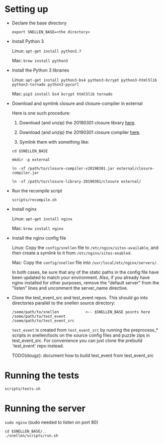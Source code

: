 # Setting up

- Declare the base directory

    `export SNELLEN_BASE=<the directory>`

 - Install Python 3

    Linux: `apt-get install python3.7`

    Mac: `brew install python3`

- Install the Python 3 libraries

    Linux: `apt-get install python3-bs4 python3-bcrypt python3-html5lib python3-tornado python3-pycurl`

    Mac: `pip3 install bs4 bcrypt html5lib tornado`

- Download and symlink closure and closure-compiler in external

    Here is one such procedure:

    1. Download (and unzip) the 20190301 closure library
    [here](https://github.com/google/closure-library/archive/v20190301.zip).

    2. Download (and unzip) the 20190301 closure compiler
    [here](https://dl.google.com/closure-compiler/compiler-20190301.zip).

    3. Symlink them with something like:

    `cd $SNELLEN_BASE`

    `mkdir -p external`

    `ln -sf /path/to/closure-compiler-v20190301.jar external/closure-compiler.jar`

    `ln -sf /path/to/closure-library-20190301/closure external/`

- Run the recompile script

    `scripts/recompile.sh`

- Install nginx

    Linux: `apt-get install nginx`

    Mac: `brew install nginx`

- Install the nginx config file

    Linux: Copy the `config/snellen` file to `/etc/nginx/sites-available`, and then create a symlink
    to it from `/etc/nginx/sites-enabled`.

    Mac: Copy the `config/snellen` file into `/usr/local/etc/nginx/servers/`.

    In both cases, be sure that any of the static paths in the config file have been updated to
    match your environment.  Also, if you already have nginx installed for other purposes, remove
    the "default server" from the "listen" lines and uncomment the server_name directive.

- Clone the test_event_src and test_event repos.  This should go into
  directories parallel to the snellen source directory:

    ```
    /some/path/to/snellen            <-- $SNELLEN_BASE points here
    /some/path/to/test_event
    /some/path/to/test_event_src
    ```

  `test_event` is created from `test_event_src` by running the
  preprocess_* scripts in snellen/tools on the source config files and
  puzzle zips in test_event_src.  For convenience you can just clone
  the prebuild `test_event' repo instead.

  TODO(dougz): document how to build test_event from test_event_src



# Running the tests

`scripts/tests.sh`


# Running the server

`sudo nginx`  (sudo needed to listen on port 80)

```
cd $SNELLEN_BASE/..
./snellen/scripts/run.sh
```

